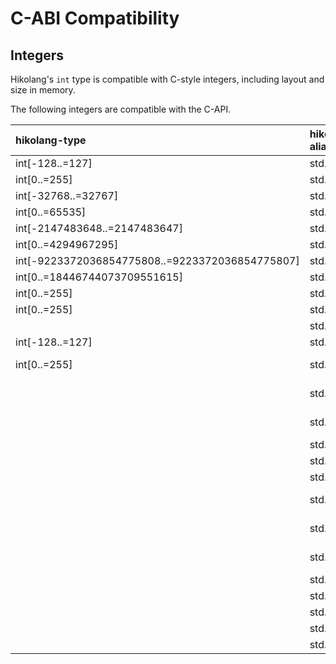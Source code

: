 # C-ABI Compatibility


Integers
--------

Hikolang's `int` type is compatible with C-style integers,
including layout and size in memory.

The following integers are compatible with the C-API.

 | hikolang-type                                     | hikolang alias | C-type
 |:--------------------------------------------------|:---------------|:---------
 | int[-128..=127]                                   | std.i8         | std::int8_t
 | int[0..=255]                                      | std.u8         | std::uint8_t
 | int[-32768..=32767]                               | std.i16        | std::int16_t
 | int[0..=65535]                                    | std.u16        | std::uint16_t
 | int[-2147483648..=2147483647]                     | std.i32        | std::int32_t
 | int[0..=4294967295]                               | std.u32        | std::uint32_t
 | int[-9223372036854775808..=9223372036854775807]   | std.i32        | std::int32_t
 | int[0..=18446744073709551615]                     | std.u32        | std::uint32_t
 | int[0..=255]                                      | std.c_bool     | std::bool
 | int[0..=255]                                      | std.c_byte     | std::byte
 |                                                   | std.c_char     | char
 | int[-128..=127]                                   | std.c_ichar    | signed char
 | int[0..=255]                                      | std.c_uchar    | unsigned char
 |                                                   | std.c_ishort   | signed short
 |                                                   | std.c_ushort   | unsigned short
 |                                                   | std.c_iint     | signed int
 |                                                   | std.c_uint     | unsigned int
 |                                                   | std.c_ilong    | signed long
 |                                                   | std.c_ulong    | unsigned long
 |                                                   | std.c_illong   | signed long long
 |                                                   | std.c_ullong   | unsigned long long
 |                                                   | std.c_isize    | std::ptrdiff_t
 |                                                   | std.c_usize    | std::size_t
 |                                                   | std.c_ptr      | std::intptr_t
 |                                                   | std.c_ptr      | std::uintptr_t
 |                                                   | std.c_ptr      | _type_ *
